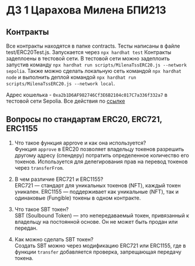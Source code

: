 # ДЗ 1 Царахова Милена БПИ213

## Контракты

Все контракты находятся в папке contracts. 
Тесты написаны в файле test/ERC20Test.js. Запускается через `npx hardhat test`
Контракты задеплоены в тестовой сети. В тестовой сети можно задеплоить запустив команду `npx hardhat run scripts/MilenaTssERC20.js --network sepolia`. Также можно сделать локальную сеть командой `npx hardhat node` и выполнить деплой командой `npx hardhat run scripts/MilenaTssERC20.js --network local`.

Адрес кошелька - `0xa2b1D6AF982746Cf3E6B2104c017C7a336f332a7` в тестовой сети Sepolia. Все действия по [ссылке](https://sepolia.etherscan.io/address/0xa2b1D6AF982746Cf3E6B2104c017C7a336f332a7)

## Вопросы по стандартам ERC20, ERC721, ERC1155

1. Что такое функция approve и как она используется?  
   Функция `approve` в ERC20 позволяет владельцу токенов разрешить другому адресу (спендеру) потратить определенное количество его токенов. Используется для делегирования прав на перевод токенов через `transferFrom`.

2. В чем различие ERC721 и ERC1155?  
   ERC721 — стандарт для уникальных токенов (NFT), каждый токен уникален. ERC1155 — поддерживает как уникальные (NFT), так и одинаковые (Fungible) токены в одном контракте.

3. Что такое SBT токен?  
   SBT (Soulbound Token) — это непередаваемый токен, привязанный к владельцу на постоянной основе. Он не может быть продан или передан.

4. Как можно сделать SBT токен?  
   Создать SBT можно через модификацию ERC721 или ERC1155, где в функции `transfer` добавляется проверка, запрещающая передачу токена.